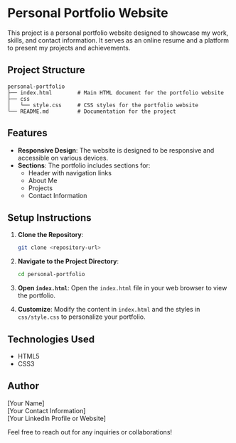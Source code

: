 # Personal Portfolio Website

This project is a personal portfolio website designed to showcase my work, skills, and contact information. It serves as an online resume and a platform to present my projects and achievements.

## Project Structure

```
personal-portfolio
├── index.html        # Main HTML document for the portfolio website
├── css
│   └── style.css     # CSS styles for the portfolio website
└── README.md         # Documentation for the project
```

## Features

- **Responsive Design**: The website is designed to be responsive and accessible on various devices.
- **Sections**: The portfolio includes sections for:
  - Header with navigation links
  - About Me
  - Projects
  - Contact Information

## Setup Instructions

1. **Clone the Repository**: 
   ```bash
   git clone <repository-url>
   ```

2. **Navigate to the Project Directory**:
   ```bash
   cd personal-portfolio
   ```

3. **Open `index.html`**: Open the `index.html` file in your web browser to view the portfolio.

4. **Customize**: Modify the content in `index.html` and the styles in `css/style.css` to personalize your portfolio.

## Technologies Used

- HTML5
- CSS3

## Author

[Your Name]  
[Your Contact Information]  
[Your LinkedIn Profile or Website]  

Feel free to reach out for any inquiries or collaborations!
